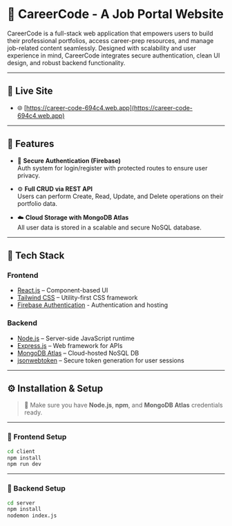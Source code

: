 # 💼 CareerCode - A Job Portal Website
CareerCode is a full-stack web application that empowers users to build their professional portfolios, access career-prep resources, and manage job-related content seamlessly. Designed with scalability and user experience in mind, CareerCode integrates secure authentication, clean UI design, and robust backend functionality.

---

## 🔗 Live Site

- 🌐 [https://career-code-694c4.web.app](https://career-code-694c4.web.app)

---

## 🚀 Features


- 🔐 **Secure Authentication (Firebase)**  
  Auth system for login/register with protected routes to ensure user privacy.

- ⚙️ **Full CRUD via REST API**  
  Users can perform Create, Read, Update, and Delete operations on their portfolio data.

- ☁️ **Cloud Storage with MongoDB Atlas**  
  All user data is stored in a scalable and secure NoSQL database.

---

## 🧰 Tech Stack

### Frontend
- [React.js](https://reactjs.org/) – Component-based UI
- [Tailwind CSS](https://tailwindcss.com/) – Utility-first CSS framework
- [Firebase Authentication](https://firebase.google.com/products/auth) - Authentication and hosting

### Backend
- [Node.js](https://nodejs.org/) – Server-side JavaScript runtime
- [Express.js](https://expressjs.com/) – Web framework for APIs
- [MongoDB Atlas](https://www.mongodb.com/cloud/atlas) – Cloud-hosted NoSQL DB
- [jsonwebtoken](https://www.npmjs.com/package/jsonwebtoken) – Secure token generation for user sessions


---

## ⚙️ Installation & Setup

> 📌 Make sure you have **Node.js**, **npm**, and **MongoDB Atlas** credentials ready.

---

### 🔹 Frontend Setup

```bash
cd client
npm install
npm run dev
```
---

### 🔹 Backend Setup

```bash
cd server
npm install
nodemon index.js
```
